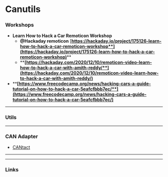 # Canutils

### Workshops

* **Learn How to Hack a Car Remoticon Workshop**
  * **@Hackaday remoticon** [**https://hackaday.io/project/175126-learn-how-to-hack-a-car-remoticon-workshop**](https://hackaday.io/project/175126-learn-how-to-hack-a-car-remoticon-workshop)****
  * ****[**https://hackaday.com/2020/12/10/remoticon-video-learn-how-to-hack-a-car-with-amith-reddy/**](https://hackaday.com/2020/12/10/remoticon-video-learn-how-to-hack-a-car-with-amith-reddy/)****
* ****[**https://www.freecodecamp.org/news/hacking-cars-a-guide-tutorial-on-how-to-hack-a-car-5eafcfbbb7ec/**](https://www.freecodecamp.org/news/hacking-cars-a-guide-tutorial-on-how-to-hack-a-car-5eafcfbbb7ec/)****
* ****

### **Utils**

****

### **CAN Adapter**

* [CANtact](cantact.md)

****

****

### Links

